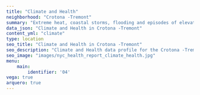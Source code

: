 ```yaml
---
title: "Climate and Health"
neighborhood: "Crotona -Tremont"
summary: "Extreme heat, coastal storms, flooding and episodes of elevated ozone are climate-related hazards that may increase with climate change and have important public health impacts in New York City. Extreme weather can cause power outages, which also threaten public health. This report provides neighborhood indicators of climate-related hazards, vulnerability and health impacts."
data_json: "Climate and Health in Crotona -Tremont"
content_yml: "climate"
type: location
seo_title: "Climate and Health in Crotona -Tremont"
seo_description: "Climate and Health data profile for the Crotona -Tremont neighborhood of NYC."
seo_image: "images/nyc_health_report_climate_health.jpg"
menu:
    main:
        identifier: '04'
vega: true
arquero: true
---
```

